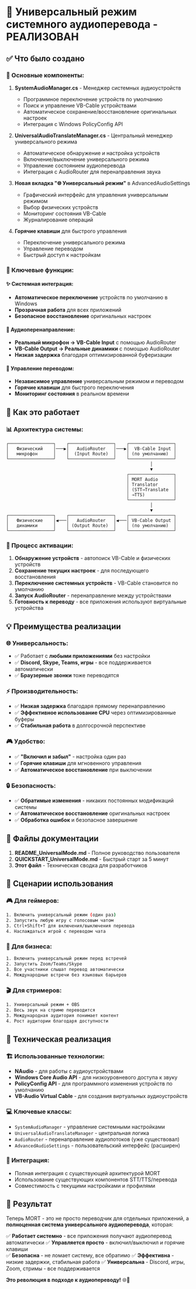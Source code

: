 # 🎉 Универсальный режим системного аудиоперевода - РЕАЛИЗОВАН

## ✅ Что было создано

### 🔧 Основные компоненты:

1. **SystemAudioManager.cs** - Менеджер системных аудиоустройств
   - Программное переключение устройств по умолчанию
   - Поиск и управление VB-Cable устройствами
   - Автоматическое сохранение/восстановление оригинальных настроек
   - Интеграция с Windows PolicyConfig API

2. **UniversalAudioTranslateManager.cs** - Центральный менеджер универсального режима
   - Автоматическое обнаружение и настройка устройств
   - Включение/выключение универсального режима
   - Управление состоянием аудиоперевода
   - Интеграция с AudioRouter для перенаправления звука

3. **Новая вкладка "🌐 Универсальный режим"** в AdvancedAudioSettings
   - Графический интерфейс для управления универсальным режимом
   - Выбор физических устройств
   - Мониторинг состояния VB-Cable
   - Журналирование операций

4. **Горячие клавиши** для быстрого управления
   - Переключение универсального режима
   - Управление переводом
   - Быстрый доступ к настройкам

### 🌟 Ключевые функции:

#### ✨ Системная интеграция:
- **Автоматическое переключение** устройств по умолчанию в Windows
- **Прозрачная работа** для всех приложений
- **Безопасное восстановление** оригинальных настроек

#### 🔄 Аудиоперенаправление:
- **Реальный микрофон → VB-Cable Input** с помощью AudioRouter
- **VB-Cable Output → Реальные динамики** с помощью AudioRouter
- **Низкая задержка** благодаря оптимизированной буферизации

#### 🎯 Управление переводом:
- **Независимое управление** универсальным режимом и переводом
- **Горячие клавиши** для быстрого переключения
- **Мониторинг состояния** в реальном времени

## 🚀 Как это работает

### 📊 Архитектура системы:
```
┌─────────────────┐    ┌─────────────────┐    ┌─────────────────┐
│   Физический    │───▶│   AudioRouter   │───▶│  VB-Cable Input │
│   микрофон      │    │  (Input Route)  │    │ (по умолчанию)  │
└─────────────────┘    └─────────────────┘    └─────────────────┘
                                                       │
                                                       ▼
                                              ┌─────────────────┐
                                              │ MORT Audio      │
                                              │ Translator      │
                                              │ (STT→Translate  │
                                              │ →TTS)           │
                                              └─────────────────┘
                                                       │
                                                       ▼
┌─────────────────┐    ┌─────────────────┐    ┌─────────────────┐
│   Физические    │◀───│   AudioRouter   │◀───│ VB-Cable Output │
│   динамики      │    │ (Output Route)  │    │ (по умолчанию)  │
└─────────────────┘    └─────────────────┘    └─────────────────┘
```

### 🔧 Процесс активации:
1. **Обнаружение устройств** - автопоиск VB-Cable и физических устройств
2. **Сохранение текущих настроек** - для последующего восстановления
3. **Переключение системных устройств** - VB-Cable становится по умолчанию
4. **Запуск AudioRouter** - перенаправление между устройствами
5. **Готовность к переводу** - все приложения используют виртуальные устройства

## 💡 Преимущества реализации

### 🌐 Универсальность:
- ✅ Работает с **любыми приложениями** без настройки
- ✅ **Discord, Skype, Teams, игры** - все поддерживается автоматически
- ✅ **Браузерные звонки** тоже переводятся

### ⚡ Производительность:
- ✅ **Низкая задержка** благодаря прямому перенаправлению
- ✅ **Эффективное использование CPU** через оптимизированные буферы
- ✅ **Стабильная работа** в долгосрочной перспективе

### 🎮 Удобство:
- ✅ **"Включил и забыл"** - настройка один раз
- ✅ **Горячие клавиши** для мгновенного управления
- ✅ **Автоматическое восстановление** при выключении

### 🔒 Безопасность:
- ✅ **Обратимые изменения** - никаких постоянных модификаций системы
- ✅ **Автоматическое восстановление** оригинальных настроек
- ✅ **Обработка ошибок** и безопасное завершение

## 📝 Файлы документации

1. **README_UniversalMode.md** - Полное руководство пользователя
2. **QUICKSTART_UniversalMode.md** - Быстрый старт за 5 минут
3. **Этот файл** - Техническая сводка для разработчиков

## 🎯 Сценарии использования

### 🎮 Для геймеров:
```bash
1. Включить универсальный режим (один раз)
2. Запустить любую игру с голосовым чатом
3. Ctrl+Shift+T для включения/выключения перевода
4. Наслаждаться игрой с переводом чата
```

### 💼 Для бизнеса:
```bash
1. Включить универсальный режим перед встречей
2. Запустить Zoom/Teams/Skype
3. Все участники слышат перевод автоматически
4. Международные встречи без языковых барьеров
```

### 🎬 Для стримеров:
```bash
1. Универсальный режим + OBS
2. Весь звук на стриме переводится
3. Международная аудитория понимает контент
4. Рост аудитории благодаря доступности
```

## 🔧 Техническая реализация

### 🏗️ Использованные технологии:
- **NAudio** - для работы с аудиоустройствами
- **Windows Core Audio API** - для низкоуровневого доступа к звуку
- **PolicyConfig API** - для программного изменения устройств по умолчанию
- **VB-Audio Virtual Cable** - для создания виртуальных аудиоустройств

### 💻 Ключевые классы:
- `SystemAudioManager` - управление системными настройками
- `UniversalAudioTranslateManager` - центральная логика
- `AudioRouter` - перенаправление аудиопотоков (уже существовал)
- `AdvancedAudioSettings` - пользовательский интерфейс (расширен)

### 🔌 Интеграция:
- Полная интеграция с существующей архитектурой MORT
- Использование существующих компонентов STT/TTS/перевода
- Совместимость с текущими настройками и профилями

## 🎉 Результат

Теперь MORT - это не просто переводчик для отдельных приложений, а **полноценная система универсального аудиоперевода**, которая:

✅ **Работает системно** - все приложения получают аудиоперевод автоматически
✅ **Управляется просто** - включил/выключил и горячие клавиши  
✅ **Безопасна** - не ломает систему, все обратимо
✅ **Эффективна** - низкие задержки, стабильная работа
✅ **Универсальна** - Discord, игры, Zoom, стримы - все поддерживается

**Это революция в подходе к аудиопереводу!** 🌐🚀
